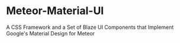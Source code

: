 Meteor-Material-UI
==================

A CSS Framework and a Set of Blaze UI Components that Implement Google's Material Design for Meteor
